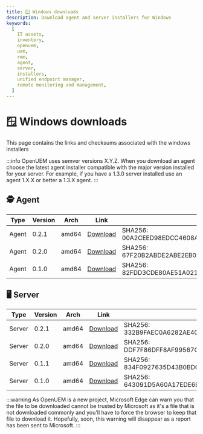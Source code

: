 ```yaml
---
title: 🪟 Windows downloads
description: Download agent and server installers for Windows
keywords:
  [
    IT assets,
    inventory,
    openuem,
    uem,
    rmm,
    agent,
    server,
    installers,
    unified endpoint manager,
    remote monitoring and management,
  ]
---
```


# 🪟 Windows downloads

This page contains the links and checksums associated with the windows installers

:::info
OpenUEM uses semver versions X.Y.Z. When you download an agent choose the latest agent installer compatible with the major version installed for your server. For example, if you have a 1.3.0 server installed use an agent 1.X.X or better a 1.3.X agent.
:::

## 🕵 Agent

| Type  | Version | Arch  | Link                                                                                        | Checksum                                                                 |
| ----- | ------- | ----- | ------------------------------------------------------------------------------------------- | ------------------------------------------------------------------------ |
| Agent | 0.2.1   | amd64 | [Download](https://downloads.openuem.eu/agents/0.2.1/windows/amd64/openuem-agent-setup.exe) | SHA256: 00A2CEED98EDCC4608AD97D9515ED750DC1F002F3BA2BB59550C49240BDBCFAB |
| Agent | 0.2.0   | amd64 | [Download](https://downloads.openuem.eu/agents/0.2.0/windows/amd64/openuem-agent-setup.exe) | SHA256: 67F20B2ABDE2ABE2EB0974057532FB1D928943D112D33D2D08F78BDB19648FC0 |
| Agent | 0.1.0   | amd64 | [Download](https://downloads.openuem.eu/agents/0.1.0/windows/amd64/openuem-agent-setup.exe) | SHA256: 82FDD3CDE80AE51A021AF66E8FC7D1A007DF698431D61926D9490E518DE648E8 |

## 🖥 Server

| Type   | Version | Arch  | Link                                                                            | Checksum                                                                 |
| ------ | ------- | ----- | ------------------------------------------------------------------------------- | ------------------------------------------------------------------------ |
| Server | 0.2.1   | amd64 | [Download](https://downloads.openuem.eu/servers/openuem-server-setup-0.2.0.exe) | SHA256: 332B9FAEC0A6282AE4028D341483E7B2F626E094EE94E0762A07E22D537D28D1 |
| Server | 0.2.0   | amd64 | [Download](https://downloads.openuem.eu/servers/openuem-server-setup-0.2.0.exe) | SHA256: DDF7F86DFF8AF99567C2A257B04BAC571EE1F00AF4C04F4B16C125E5EE75F619 |
| Server | 0.1.1   | amd64 | [Download](https://downloads.openuem.eu/servers/openuem-server-setup-0.1.1.exe) | SHA256: 834F0927635D43B0BDCB203FB493A87043550E2A0BDA6D0919820DD39C925F95 |
| Server | 0.1.0   | amd64 | [Download](https://downloads.openuem.eu/servers/openuem-server-setup-0.1.0.exe) | SHA256: 643091D5A60A17EDE6E2C248FA7198CE9B0C6CC18590D542A8A60F1BEA94F052 |

:::warning
As OpenUEM is a new project, Microsoft Edge can warn you that the file to be downloaded cannot be trusted by Microsoft as it's a file that is not downloaded commonly and you'll have to force the browser to keep that file to download it. Hopefully, soon, this warning will disappear as a report has been sent to Microsoft.
:::
